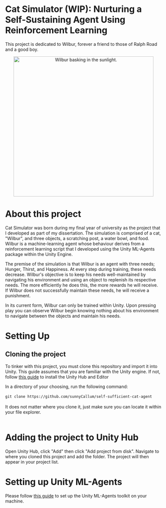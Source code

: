 # Cat Simulator (WIP): Nurturing a Self-Sustaining Agent Using Reinforcement Learning

This project is dedicated to Wilbur, forever a friend to those of Ralph Road and a good boy.

<p align="center">
  <img src="AdditionalFiles/Images/wilbur.jpeg" alt="Wilbur basking in the sunlight." height="450" />
</p>

# About this project

Cat Simulator was born during my final year of university as the project that I developed as part of my dissertation. The simulation is comprised of a cat, "Wilbur", and three objects, a scratching post, a water bowl, and food. Wilbur is a machine-learning agent whose behaviour derives from a reinforcement learning script that I developed using the Unity ML-Agents package within the Unity Engine.

The premise of the simulation is that Wilbur is an agent with three needs; Hunger, Thirst, and Happiness. At every step during training, these needs decrease. Wilbur's objective is to keep his needs well-maintained by navigating his environment and using an object to replenish its respective needs. The more efficiently he does this, the more rewards he will receive. If Wilbur does not successfully maintain these needs, he will receive a punishment.

In its current form, Wilbur can only be trained within Unity. Upon pressing play you can observe Wilbur begin knowing nothing about his environment to navigate between the objects and maintain his needs.

# Setting Up

## Cloning the project
To tinker with this project, you must clone this repository and import it into Unity. This guide assumes that you are familiar with the Unity engine. If not, follow [this guide](https://learn.unity.com/tutorial/install-the-unity-hub-and-editor#662942dfedbc2a0315217028) to install the Unity Hub and Editor

In a directory of your choosing, run the following command:
<br/><br/>
`git clone https://github.com/sunnyCallum/self-sufficient-cat-agent`
<br/><br/>
It does not matter where you clone it, just make sure you can locate it within your file explorer.
<br/><br/>

# Adding the project to Unity Hub
Open Unity Hub, click "Add" then click "Add project from disk". Navigate to where you cloned this project and add the folder. The project will then appear in your project list.

# Setting up Unity ML-Agents

Please follow [this guide](https://github.com/Unity-Technologies/ml-agents/blob/develop/docs/Installation.md) to set up the Unity ML-Agents toolkit on your machine.

